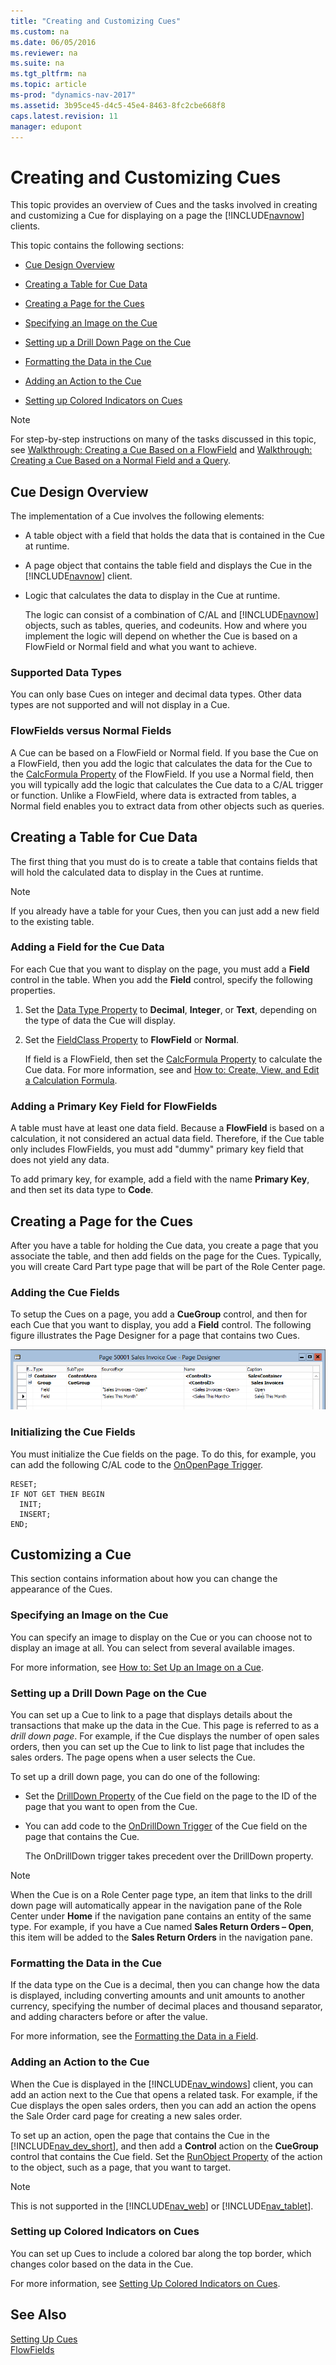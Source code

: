 ```yaml
---
title: "Creating and Customizing Cues"
ms.custom: na
ms.date: 06/05/2016
ms.reviewer: na
ms.suite: na
ms.tgt_pltfrm: na
ms.topic: article
ms-prod: "dynamics-nav-2017"
ms.assetid: 3b95ce45-d4c5-45e4-8463-8fc2cbe668f8
caps.latest.revision: 11
manager: edupont
---
```

# Creating and Customizing Cues
This topic provides an overview of Cues and the tasks involved in creating and customizing a Cue for displaying on a page the [!INCLUDE[navnow](includes/navnow_md.md)] clients.  
  
 This topic contains the following sections:  
  
-   [Cue Design Overview](Creating-and-Customizing-Cues.md#CueDesign)  
  
-   [Creating a Table for Cue Data](Creating-and-Customizing-Cues.md#CreateTable)  
  
-   [Creating a Page for the Cues](Creating-and-Customizing-Cues.md#CreatePage)  
  
-   [Specifying an Image on the Cue](Creating-and-Customizing-Cues.md#SpecifyImage)  
  
-   [Setting up a Drill Down Page on the Cue](Creating-and-Customizing-Cues.md#DrillDown)  
  
-   [Formatting the Data in the Cue](Creating-and-Customizing-Cues.md#FormatData)  
  
-   [Adding an Action to the Cue](Creating-and-Customizing-Cues.md#AddAction)  
  
-   [Setting up Colored Indicators on Cues](Creating-and-Customizing-Cues.md#SetupIndicator)  
  
> [!NOTE]  
>  For step-by-step instructions on many of the tasks discussed in this topic, see [Walkthrough: Creating a Cue Based on a FlowField](Walkthrough--Creating-a-Cue-Based-on-a-FlowField.md) and [Walkthrough: Creating a Cue Based on a Normal Field and a Query](Walkthrough--Creating-a-Cue-Based-on-a-Normal-Field-and-a-Query.md).  
  
##  <a name="CueDesign"></a> Cue Design Overview  
 The implementation of a Cue involves the following elements:  
  
-   A table object with a field that holds the data that is contained in the Cue at runtime.  
  
-   A page object that contains the table field and displays the Cue in the [!INCLUDE[navnow](includes/navnow_md.md)] client.  
  
-   Logic that calculates the data to display in the Cue at runtime.  
  
     The logic can consist of a combination of C/AL and [!INCLUDE[navnow](includes/navnow_md.md)] objects, such as tables, queries, and codeunits. How and where you implement the logic will depend on whether the Cue is based on a FlowField or Normal field and what you want to achieve.  
  
### Supported Data Types  
 You can only base Cues on integer and decimal data types. Other data types are not supported and will not display in a Cue.  
  
### FlowFields versus Normal Fields  
 A Cue can be based on a FlowField or Normal field. If you base the Cue on a FlowField, then you add the logic that calculates the data for the Cue to the [CalcFormula Property](CalcFormula-Property.md) of the FlowField. If you use a Normal field, then you will typically add the logic that calculates the Cue data to a C/AL trigger or function. Unlike a FlowField, where data is extracted from tables, a Normal field enables you to extract data from other objects such as queries.  
  
##  <a name="CreateTable"></a> Creating a Table for Cue Data  
 The first thing that you must do is to create a table that contains fields that will hold the calculated data to display in the Cues at runtime.  
  
> [!NOTE]  
>  If you already have a table for your Cues, then you can just add a new field to the existing table.  
  
### Adding a Field for the Cue Data  
 For each Cue that you want to display on the page, you must add a **Field** control in the table. When you add the **Field** control, specify the following properties.  
  
1.  Set the [Data Type Property](Data-Type-Property.md) to **Decimal**, **Integer**, or **Text**, depending on the type of data the Cue will display.  
  
2.  Set the [FieldClass Property](FieldClass-Property.md) to **FlowField** or **Normal**.  
  
     If field is a FlowField, then set the [CalcFormula Property](CalcFormula-Property.md) to calculate the Cue data. For more information, see and [How to: Create, View, and Edit a Calculation Formula](How-to--Create--View--and-Edit-a-Calculation-Formula.md).  
  
### Adding a Primary Key Field for FlowFields  
 A table must have at least one data field. Because a **FlowField** is based on a calculation, it not considered an actual data field. Therefore, if the Cue table only includes FlowFields, you must add "dummy" primary key field that does not yield any data.  
  
 To add primary key, for example, add a field with the name **Primary Key**, and then set its data type to **Code**.  
  
##  <a name="CreatePage"></a> Creating a Page for the Cues  
 After you have a table for holding the Cue data, you create a page that you associate the table, and then add fields on the page for the Cues. Typically, you will create Card Part type page that will be part of the Role Center page.  
  
### Adding the Cue Fields  
 To setup the Cues on a page, you add a **CueGroup** control, and then for each Cue that you want to display, you add a **Field** control. The following figure illustrates the Page Designer for a page that contains two Cues.  
  
 ![Page Designer showing cues](media/NAV_PageDesigner_SalesThisMonthCue_Clip.png "NAV\_PageDesigner\_SalesThisMonthCue\_Clip")  
  
### Initializing the Cue Fields  
 You must initialize the Cue fields on the page. To do this, for example, you can add the following C/AL code to the [OnOpenPage Trigger](OnOpenPage-Trigger.md).  
  
```  
RESET;  
IF NOT GET THEN BEGIN  
  INIT;  
  INSERT;  
END;  
```  
  
## Customizing a Cue  
 This section contains information about how you can change the appearance of the Cues.  
  
###  <a name="SpecifyImage"></a> Specifying an Image on the Cue  
 You can specify an image to display on the Cue or you can choose not to display an image at all.  You can select from several available images.  
  
 For more information, see [How to: Set Up an Image on a Cue](How-to--Set-Up-an-Image-on-a-Cue.md).  
  
###  <a name="DrillDown"></a> Setting up a Drill Down Page on the Cue  
 You can set up a Cue to link to a page that displays details about the transactions that make up the data in the Cue. This page is referred to as a *drill down page*. For example, if the Cue displays the number of open sales orders, then you can set up the Cue to link to list page that includes the sales orders. The page opens when a user selects the Cue.  
  
 To set up a drill down page, you can do one of the following:  
  
-   Set the [DrillDown Property](DrillDown-Property.md) of the Cue field on the page to the ID of the page that you want to open from the Cue.  
  
-   You can add code to the [OnDrillDown Trigger](OnDrillDown-Trigger.md) of the Cue field on the page that contains the Cue.  
  
     The OnDrillDown trigger takes precedent over the DrillDown property.  
  
> [!NOTE]  
>  When the Cue is on a Role Center page type, an item that links to the drill down page will automatically appear in the navigation pane of the Role Center under **Home** if the navigation pane contains an entity of the same type. For example, if you have a Cue named **Sales Return Orders – Open**, this item will be added to the **Sales Return Orders** in the navigation pane.  
  
###  <a name="FormatData"></a> Formatting the Data in the Cue  
 If the data type on the Cue is a decimal, then you can change how the data is displayed, including converting amounts and unit amounts to another currency, specifying the number of decimal places and thousand separator, and adding characters before or after the value.  
  
 For more information, see the [Formatting the Data in a Field](Formatting-the-Data-in-a-Field.md).  
  
###  <a name="AddAction"></a> Adding an Action to the Cue  
 When the Cue is displayed in the [!INCLUDE[nav_windows](includes/nav_windows_md.md)] client, you can add an action next to the Cue that opens a related task. For example, if the Cue displays the open sales orders, then you can add an action the opens the Sale Order card page for creating a new sales order.  
  
 To set up an action, open the page that contains the Cue in the [!INCLUDE[nav_dev_short](includes/nav_dev_short_md.md)], and then add a **Control** action on the **CueGroup** control that contains the Cue field. Set the [RunObject Property](RunObject-Property.md) of the action to the object, such as a page, that you want to target.  
  
> [!NOTE]  
>  This is not supported in the [!INCLUDE[nav_web](includes/nav_web_md.md)] or [!INCLUDE[nav_tablet](includes/nav_tablet_md.md)].  
  
###  <a name="SetupIndicator"></a> Setting up Colored Indicators on Cues  
 You can set up Cues to include a colored bar along the top border, which changes color based on the data in the Cue.  
  
 For more information, see [Setting Up Colored Indicators on Cues](Setting-Up-Colored-Indicators-on-Cues.md).  
  
## See Also  
 [Setting Up Cues](Setting-Up-Cues.md)   
 [FlowFields](FlowFields.md)